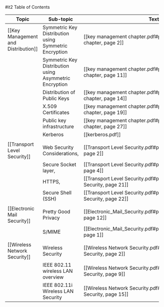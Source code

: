 #it2 
Table of Contents

| Topic                               | Sub-topic                                              | Textbook                                                                      | Status |
| ----------------------------------- | ------------------------------------------------------ | ----------------------------------------------------------------------------- | ------ |
| [[Key Management and Distribution]] | Symmetric Key Distribution using Symmetric Encryption  | [[key management chapter.pdf#page=2\|key management chapter, page 2]]         | ❌      |
|                                     | Symmetric Key Distribution using Asymmetric Encryption | [[key management chapter.pdf#page=11\|key management chapter, page 11]]       | ❌      |
|                                     | Distribution of Public Keys                            | [[key management chapter.pdf#page=14\|key management chapter, page 14]]       | ❌      |
|                                     | X.509 Certificates                                     | [[key management chapter.pdf#page=19\|key management chapter, page 19]]       | ❌      |
|                                     | Public key infrastructure                              | [[key management chapter.pdf#page=27\|key management chapter, page 27]]       | ❌      |
|                                     | Kerberos                                               | [[kerberos.pdf]]                                                              | ❌      |
|                                     |                                                        |                                                                               |        |
| [[Transport Level Security]]        | Web Security Considerations,                           | [[Transport Level Security.pdf#page=2\|Transport Level Security, page 2]]     | ❌      |
|                                     | Secure Socket layer,                                   | [[Transport Level Security.pdf#page=4\|Transport Level Security, page 4]]     | ❌      |
|                                     | HTTPS,                                                 | [[Transport Level Security.pdf#page=21\|Transport Level Security, page 21]]   | ❌      |
|                                     | Secure Shell (SSH)                                     | [[Transport Level Security.pdf#page=22\|Transport Level Security, page 22]]   | ❌      |
|                                     |                                                        |                                                                               |        |
| [[Electronic Mail Security]]        | Pretty Good Privacy                                    | [[Electronic_Mail_Security.pdf#page=12\|Electronic_Mail_Security, page 12]]   | ❌      |
|                                     | S/MIME                                                 | [[Electronic_Mail_Security.pdf#page=1\|Electronic_Mail_Security, page 1]]     | ❌      |
|                                     |                                                        |                                                                               |        |
| [[Wireless Network Security]]       | Wireless Security                                      | [[Wireless Network Security.pdf#page=2\|Wireless Network Security, page 2]]   | ❌      |
|                                     | IEEE 802.11 wireless LAN overview                      | [[Wireless Network Security.pdf#page=9\|Wireless Network Security, page 9]]   | ❌      |
|                                     | IEEE 802.11i Wireless LAN Security                     | [[Wireless Network Security.pdf#page=15\|Wireless Network Security, page 15]] | ❌      |

